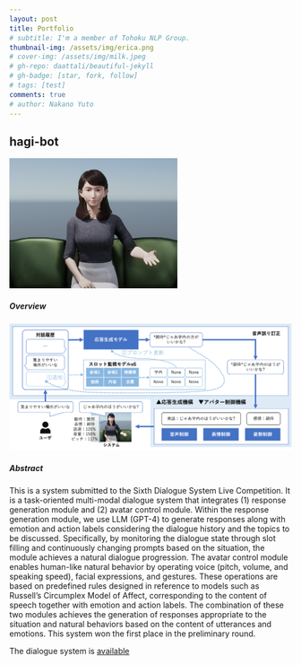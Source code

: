 ```yaml
---
layout: post
title: Portfolio
# subtitle: I'm a member of Tohoku NLP Group.
thumbnail-img: /assets/img/erica.png
# cover-img: /assets/img/milk.jpeg
# gh-repo: daattali/beautiful-jekyll
# gh-badge: [star, fork, follow]
# tags: [test]
comments: true
# author: Nakano Yuto
---
```


## hagi-bot

<img src="/assets/img/erica.png" width="300x300">

##### Overview
<img src="/assets/img/system_picture.png" width="800x400">

##### Abstract
This is a system submitted to the Sixth Dialogue System Live Competition. It is a task-oriented multi-modal dialogue system that integrates (1) response generation module and (2) avatar control module. Within the response generation module, we use LLM (GPT-4) to generate responses along with emotion and action labels considering the dialogue history and the topics to be discussed. Specifically, by monitoring the dialogue state through slot filling and continuously changing prompts based on the situation, the module achieves a natural dialogue progression. The avatar control module enables human-like natural behavior by operating voice (pitch, volume, and speaking speed), facial expressions, and gestures. These operations are based on predefined rules designed in reference to models such as Russell’s Circumplex Model of Affect, corresponding to the content of speech together with emotion and action labels. The combination of these two modules achieves the generation of responses appropriate to the situation and natural behaviors based on the content of utterances and emotions. This system won the first place in the preliminary round.

The dialogue system is [available](https://github.com/cl-tohoku/hagi-bot)
